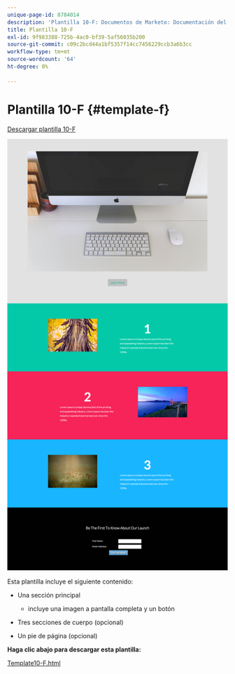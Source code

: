 ```yaml
---
unique-page-id: 8784014
description: 'Plantilla 10-F: Documentos de Marketo: Documentación del producto'
title: Plantilla 10-F
exl-id: 9f983388-725b-4ac0-bf39-5af56035b200
source-git-commit: c09c2bcd44a1bf5357f14cc7456229ccb3a6b3cc
workflow-type: tm+mt
source-wordcount: '64'
ht-degree: 0%

---
```


# Plantilla 10-F {#template-f}

[Descargar plantilla 10-F](https://docs.marketo.com/download/attachments/8784014/template-10f.html?version=2&amp;modificationdate=1438210996000&amp;api=v2)

![](assets/image2015-7-27-11-3a14-3a42.png)

Esta plantilla incluye el siguiente contenido:

* Una sección principal

   * incluye una imagen a pantalla completa y un botón

* Tres secciones de cuerpo (opcional)
* Un pie de página (opcional)

**Haga clic abajo para descargar esta plantilla:**

[Template10-F.html](https://docs.marketo.com/download/attachments/8784014/template-10f.html?version=2&amp;modificationdate=1438210996000&amp;api=v2)
